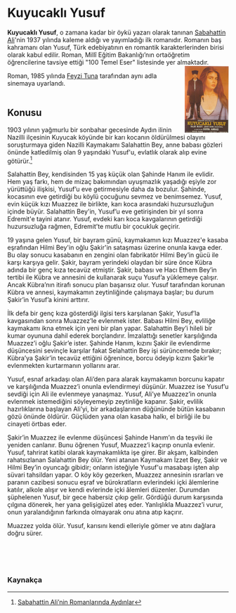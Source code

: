 # Kuyucaklı Yusuf<br/>

**Kuyucaklı Yusuf**, o zamana kadar bir öykü yazarı olarak tanınan [Sabahattin Ali](https://tr.wikipedia.org/wiki/Sabahattin_Ali)'nin 1937 yılında kaleme aldığı ve yayımladığı ilk romanıdır. Romanın baş kahramanı olan Yusuf, Türk edebiyatının en romantik karakterlerinden birisi olarak kabul edilir. Roman, Millî Eğitim Bakanlığı’nın ortaöğretim öğrencilerine tavsiye ettiği "100 Temel Eser" listesinde yer almaktadır. <img align="right" width="100" height="152" src="../görseller/kuyucaklı_yusuf.jpg">

Roman, 1985 yılında [Feyzi Tuna](https://tr.wikipedia.org/wiki/Feyzi_Tuna) tarafından aynı adla sinemaya uyarlandı.
<br/><br/>

## Konusu

1903 yılının yağmurlu bir sonbahar gecesinde Aydın ilinin Nazilli ilçesinin Kuyucak köyünde bir karı kocanın öldürülmesi olayını soruşturmaya giden Nazilli Kaymakamı Salahattin Bey, anne babası gözleri önünde katledilmiş olan 9 yaşındaki Yusuf'u, evlatlık olarak alıp evine götürür.[^1]

Salahattin Bey, kendisinden 15 yaş küçük olan Şahinde Hanım ile evlidir. Hem yaş farkı, hem de mizaç bakımından uyuşmazlık yaşadığı eşiyle zor yürüttüğü ilişkisi, Yusuf’u eve getirmesiyle daha da bozulur. Şahinde, kocasının eve getirdiği bu köylü çocuğunu sevmez ve benimsemez. Yusuf, evin küçük kızı Muazzez ile birlikte, karı koca arasındaki huzursuzluğun içinde büyür. Salahattin Bey'in, Yusuf’u eve getirişinden bir yıl sonra Edremit'e tayini atanır. Yusuf, evdeki karı koca kavgalarının getirdiği huzursuzluğa rağmen, Edremit’te mutlu bir çocukluk geçirir.

19 yaşına gelen Yusuf, bir bayram günü, kaymakamın kızı Muazzez'e kasaba eşrafından Hilmi Bey'in oğlu Şakir'in sataşması üzerine onunla kavga eder. Bu olay sonucu kasabanın en zengini olan fabrikatör Hilmi Bey’in gücü ile karşı karşıya gelir. Şakir, bayram yerindeki olaydan bir süre önce Kübra adında bir genç kıza tecavüz etmiştir. Şakir, babası ve Hacı Ethem Bey’in tertibi ile Kübra ve annesini de kullanarak suçu Yusuf’a yüklemeye çalışır. Ancak Kübra’nın itirafı sonucu plan başarısız olur. Yusuf tarafından korunan Kübra ve annesi, kaymakamın zeytinliğinde çalışmaya başlar; bu durum Şakir’in Yusuf’a kinini arttırır.

İlk defa bir genç kıza gösterdiği ilgisi ters karşılanan Şakir, Yusuf’la kavgasından sonra Muazzez’le evlenmek ister. Babası Hilmi Bey, evliliğe kaymakamı ikna etmek için yeni bir plan yapar. Salahattin Bey’i hileli bir kumar oyununa dahil ederek borçlandırır. İmzalattığı senetler karşılığında Muazzez’i oğlu Şakir’e ister. Şahinde Hanım, kızını Şakir ile evlendirme düşüncesini sevinçle karşılar fakat Selahattin Bey işi sürüncemede bırakır; Kübra’ya Şakir’in tecavüz ettiğini öğrenince, borcu ödeyip kızını Şakir’le evlenmekten kurtarmanın yollarını arar.

Yusuf, esnaf arkadaşı olan Ali’den para alarak kaymakamın borcunu kapatır ve karşılığında Muazzez’i onunla evlendirmeyi düşünür. Muazzez ise Yusuf’u sevdiği için Ali ile evlenmeye yanaşmaz. Yusuf, Ali’ye Muazzez’in onunla evlenmek istemediğini söyleyemeyip zeytinliğe kapanır. Şakir, evlilik hazırlıklarına başlayan Ali’yi, bir arkadaşlarının düğününde bütün kasabanın gözü önünde öldürür. Güçlüden yana olan kasaba halkı, el birliği ile bu cinayeti örtbas eder.

Şakir’in Muazzez ile evlenme düşüncesi Şahinde Hanım’ın da teşviki ile yeniden canlanır. Bunu öğrenen Yusuf, Muazzez’i kaçırıp onunla evlenir. Yusuf, tahrirat katibi olarak kaymakamlıkta işe girer. Bir akşam, kalbinden rahatsızlanan Salahattin Bey ölür. Yeni atanan Kaymakam İzzet Bey, Şakir ve Hilmi Bey’in oyuncağı gibidir; onların isteğiyle Yusuf'u masabaşı işten alıp süvari tahsildarı yapar. O köy köy gezerken, Muazzez annesinin ısrarları ve paranın cazibesi sonucu eşraf ve bürokratların evlerindeki içki âlemlerine katılır, alkole alışır ve kendi evlerinde içki âlemleri düzenler. Durumdan şüphelenen Yusuf, bir gece habersiz çıkıp gelir. Gördüğü durum karşısında çılgına dönerek, her yana gelişigüzel ateş eder. Yanlışlıkla Muazzez’i vurur, onun yaralandığının farkında olmayarak onu atına atıp kaçırır.

Muazzez yolda ölür. Yusuf, karısını kendi elleriyle gömer ve atını dağlara doğru sürer.

<br/><br/><br/>
### Kaynakça

[^1]: [Sabahattin Ali’nin Romanlarında Aydınlar](http://kybele.anadolu.edu.tr/makaleler/sb2001_1_1/153757.pdf)
